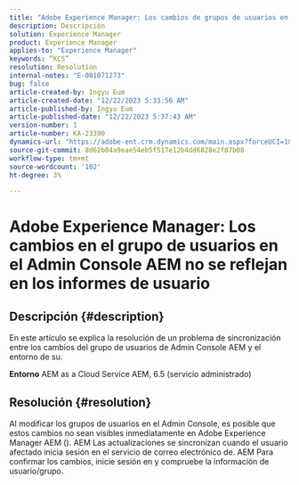 ```yaml
---
title: "Adobe Experience Manager: Los cambios de grupos de usuarios en el Admin Console AEM no se reflejan en los informes de usuario de"
description: Descripción
solution: Experience Manager
product: Experience Manager
applies-to: "Experience Manager"
keywords: “KCS”
resolution: Resolution
internal-notes: "E-001071273"
bug: false
article-created-by: Ingyu Eum
article-created-date: "12/22/2023 5:33:56 AM"
article-published-by: Ingyu Eum
article-published-date: "12/22/2023 5:37:43 AM"
version-number: 1
article-number: KA-23390
dynamics-url: "https://adobe-ent.crm.dynamics.com/main.aspx?forceUCI=1&pagetype=entityrecord&etn=knowledgearticle&id=a74297b1-8ba0-ee11-be37-6045bd006a22"
source-git-commit: 8d62b04a9eae54eb5f517e12b4dd6828e2f87b08
workflow-type: tm+mt
source-wordcount: '102'
ht-degree: 3%

---
```


# Adobe Experience Manager: Los cambios en el grupo de usuarios en el Admin Console AEM no se reflejan en los informes de usuario

## Descripción {#description}


En este artículo se explica la resolución de un problema de sincronización entre los cambios del grupo de usuarios de Admin Console AEM y el entorno de su.

<b>Entorno</b>
AEM as a Cloud Service AEM, 6.5 (servicio administrado)


## Resolución {#resolution}


Al modificar los grupos de usuarios en el Admin Console, es posible que estos cambios no sean visibles inmediatamente en Adobe Experience Manager AEM (). AEM Las actualizaciones se sincronizan cuando el usuario afectado inicia sesión en el servicio de correo electrónico de. AEM Para confirmar los cambios, inicie sesión en y compruebe la información de usuario/grupo.
